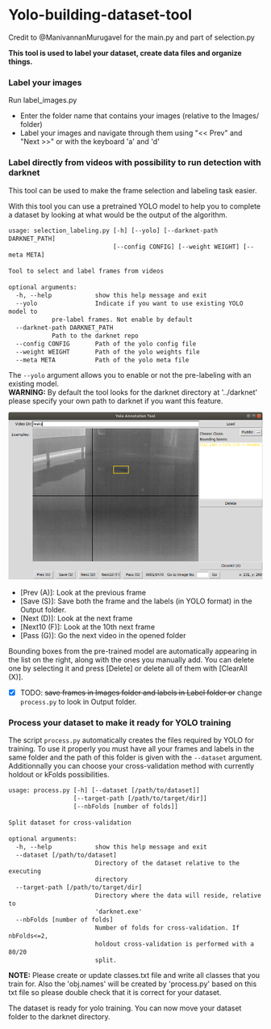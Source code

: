 # Yolo-building-dataset-tool

Credit to @ManivannanMurugavel for the main.py and part of selection.py

**This tool is used to label your dataset, create data files and organize things.**

### Label your images

Run label_images.py
- Enter the folder name that contains your images (relative to the Images/ folder)
- Label your images and navigate through them using "<< Prev" and "Next >>" or with the keyboard 'a' and 'd'

### Label directly from videos with possibility to run detection with darknet

This tool can be used to make the frame selection and labeling task easier.

With this tool you can use a pretrained YOLO model to help you to complete a dataset by looking at what would be the output of the algorithm.
```
usage: selection_labeling.py [-h] [--yolo] [--darknet-path DARKNET_PATH]
                             [--config CONFIG] [--weight WEIGHT] [--meta META]

Tool to select and label frames from videos

optional arguments:  
  -h, --help            show this help message and exit  
  --yolo                Indicate if you want to use existing YOLO model to
  			pre-label frames. Not enable by default  
  --darknet-path DARKNET_PATH 
  			Path to the darknet repo  
  --config CONFIG       Path of the yolo config file  
  --weight WEIGHT       Path of the yolo weights file  
  --meta META           Path of the yolo meta file  
```
The `--yolo` argument allows you to enable or not the pre-labeling with an existing model.  
**WARNING:** By default the tool looks for the darknet directory at '../darknet' please specify your own path to darknet if you want this feature.

![GUI of the selection/labeling tool](yolo_annotation_tool.png?raw=true "YOLO annotation tool")

- [Prev (A)]: Look at the previous frame
- [Save (S)]: Save both the frame and the labels (in YOLO format) in the Output folder.
- [Next (D)]: Look at the next frame
- [Next10 (F)]: Look at the 10th next frame
- [Pass (G)]: Go the next video in the opened folder

Bounding boxes from the pre-trained model are automatically appearing in the list on the right, along with the ones you manually add. You can delete one by selecting it and press [Delete] or delete all of them with [ClearAll (X)]. 

- [x] TODO: ~~save frames in Images folder and labels in Label folder or~~ change `process.py` to look in Output folder.


### Process your dataset to make it ready for YOLO training

The script `process.py` automatically creates the files required by YOLO for training. To use it properly you must have all your frames and labels in the same folder and the path of this folder is given with the `--dataset` argument. Additionnally you can choose your cross-validation method with currently holdout or kFolds possibilities. 
```
usage: process.py [-h] [--dataset [/path/to/dataset]]
                  [--target-path [/path/to/target/dir]]
                  [--nbFolds [number of folds]]

Split dataset for cross-validation

optional arguments:
  -h, --help            show this help message and exit
  --dataset [/path/to/dataset]
                        Directory of the dataset relative to the executing
                        directory
  --target-path [/path/to/target/dir]
                        Directory where the data will reside, relative to
                        'darknet.exe'
  --nbFolds [number of folds]
                        Number of folds for cross-validation. If nbFolds<=2,
                        holdout cross-validation is performed with a 80/20
                        split.
```
	
**NOTE:** Please create or update classes.txt file and write all classes that you train for. Also the 'obj.names' will be created by 'process.py' based on this txt file so please double check that it is correct for your dataset.

The dataset is ready for yolo training. You can now move your dataset folder to the darknet directory.
